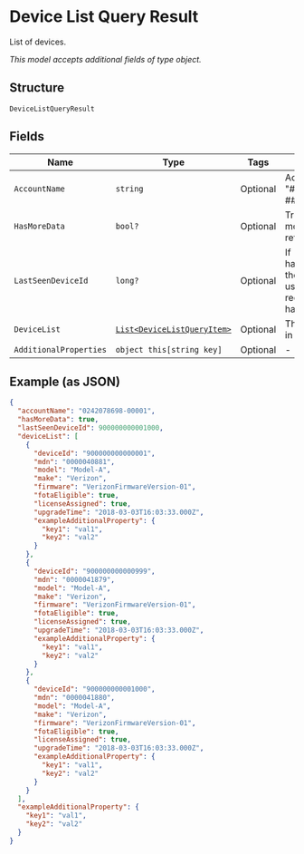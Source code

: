 
# Device List Query Result

List of devices.

*This model accepts additional fields of type object.*

## Structure

`DeviceListQueryResult`

## Fields

| Name | Type | Tags | Description |
|  --- | --- | --- | --- |
| `AccountName` | `string` | Optional | Account identifier in "##########-#####". |
| `HasMoreData` | `bool?` | Optional | True if there are more devices to retrieve. |
| `LastSeenDeviceId` | `long?` | Optional | If hasMoreData=true, the startIndex to use for the next request. 0 if hasMoreData=false. |
| `DeviceList` | [`List<DeviceListQueryItem>`](../../doc/models/device-list-query-item.md) | Optional | The list of devices in the account. |
| `AdditionalProperties` | `object this[string key]` | Optional | - |

## Example (as JSON)

```json
{
  "accountName": "0242078698-00001",
  "hasMoreData": true,
  "lastSeenDeviceId": 900000000001000,
  "deviceList": [
    {
      "deviceId": "900000000000001",
      "mdn": "0000040881",
      "model": "Model-A",
      "make": "Verizon",
      "firmware": "VerizonFirmwareVersion-01",
      "fotaEligible": true,
      "licenseAssigned": true,
      "upgradeTime": "2018-03-03T16:03:33.000Z",
      "exampleAdditionalProperty": {
        "key1": "val1",
        "key2": "val2"
      }
    },
    {
      "deviceId": "900000000000999",
      "mdn": "0000041879",
      "model": "Model-A",
      "make": "Verizon",
      "firmware": "VerizonFirmwareVersion-01",
      "fotaEligible": true,
      "licenseAssigned": true,
      "upgradeTime": "2018-03-03T16:03:33.000Z",
      "exampleAdditionalProperty": {
        "key1": "val1",
        "key2": "val2"
      }
    },
    {
      "deviceId": "900000000001000",
      "mdn": "0000041880",
      "model": "Model-A",
      "make": "Verizon",
      "firmware": "VerizonFirmwareVersion-01",
      "fotaEligible": true,
      "licenseAssigned": true,
      "upgradeTime": "2018-03-03T16:03:33.000Z",
      "exampleAdditionalProperty": {
        "key1": "val1",
        "key2": "val2"
      }
    }
  ],
  "exampleAdditionalProperty": {
    "key1": "val1",
    "key2": "val2"
  }
}
```

